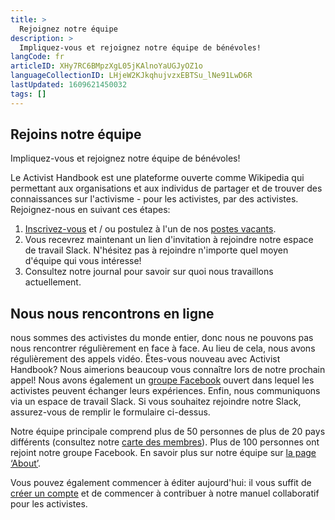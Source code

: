 ```yaml
---
title: >
  Rejoignez notre équipe
description: >
  Impliquez-vous et rejoignez notre équipe de bénévoles!
langCode: fr
articleID: XHy7RC6BMpzXgL05jKAlnoYaUGJyOZ1o
languageCollectionID: LHjeW2KJkqhujvzxEBTSu_lNe91LwD6R
lastUpdated: 1609621450032
tags: []
---
```


## Rejoins notre équipe

Impliquez-vous et rejoignez notre équipe de bénévoles!

Le Activist Handbook est une plateforme ouverte comme Wikipedia qui permettant aux organisations et aux individus de partager et de trouver des connaissances sur l'activisme - pour les activistes, par des activistes. Rejoignez-nous en suivant ces étapes:

1.  [Inscrivez-vous](https://mailchi.mp/activisthandbook/join) et / ou postulez à l'un de nos [postes vacants](/vacancies).
2.  Vous recevrez maintenant un lien d'invitation à rejoindre notre espace de travail Slack. N'hésitez pas à rejoindre n'importe quel moyen d'équipe qui vous intéresse!
3.  Consultez notre journal pour savoir sur quoi nous travaillons actuellement.

<div></div>

## Nous nous rencontrons en ligne

nous sommes des activistes du monde entier, donc nous ne pouvons pas nous rencontrer régulièrement en face à face. Au lieu de cela, nous avons régulièrement des appels vidéo. Êtes-vous nouveau avec Activist Handbook? Nous aimerions beaucoup vous connaître lors de notre prochain appel! Nous avons également un [groupe Facebook](https://www.facebook.com/groups/activisthandbook/) ouvert dans lequel les activistes peuvent échanger leurs expériences. Enfin, nous communiquons via un espace de travail Slack. Si vous souhaitez rejoindre notre Slack, assurez-vous de remplir le formulaire ci-dessus.

Notre équipe principale comprend plus de 50 personnes de plus de 20 pays différents (consultez notre [carte des membres](/map)). Plus de 100 personnes ont rejoint notre groupe Facebook. En savoir plus sur notre équipe sur [la page ‘About’](/about).

Vous pouvez également commencer à éditer aujourd'hui: il vous suffit de [créer un compte](/login) et de commencer à contribuer à notre manuel collaboratif pour les activistes.